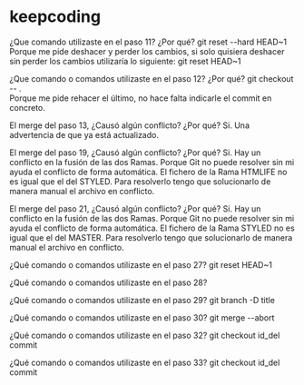 # keepcoding
¿Que comando utilizaste en el paso 11? ¿Por qué?
git reset --hard HEAD~1
Porque me pide deshacer y perder los cambios, si solo quisiera deshacer sin perder los cambios utilizaría lo siguiente: git reset HEAD~1

¿Que comando o comandos utilizaste en el paso 12? ¿Por qué?
git checkout -- .  
Porque me pide rehacer el último, no hace falta indicarle el commit en concreto.

El merge del paso 13, ¿Causó algún conflicto? ¿Por qué?
Si. Una advertencia de que ya está actualizado.

El merge del paso 19, ¿Causó algún conflicto? ¿Por qué?
Si. Hay un conflicto en la fusión de las dos Ramas. Porque Git no puede resolver sin mi ayuda el conflicto de forma automática. El fichero de la Rama HTMLIFE no es igual que el del STYLED. Para resolverlo tengo que solucionarlo de manera manual el archivo en conflicto.

El merge del paso 21, ¿Causó algún conflicto? ¿Por qué?
Si. Hay un conflicto en la fusión de las dos Ramas. Porque Git no puede resolver sin mi ayuda el conflicto de forma automática. El fichero de la Rama STYLED no es igual que el del MASTER. Para resolverlo tengo que solucionarlo de manera manual el archivo en conflicto.

¿Qué comando o comandos utilizaste en el paso 27?
git reset HEAD~1

¿Qué comando o comandos utilizaste en el paso 28?


¿Qué comando o comandos utilizaste en el paso 29?
git branch -D title

¿Qué comando o comandos utilizaste en el paso 30?
git merge --abort

¿Qué comando o comandos utilizaste en el paso 32?
git checkout id_del commit

¿Qué comando o comandos utilizaste en el paso 33?
git checkout id_del commit
